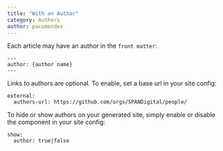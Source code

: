 ```yaml
---
title: "With an Author"
category: Authors
author: pacomendes
---
```


Each article may have an author in the `front matter`:
```
---
author: {author name}
---
```

Links to authors are optional. To enable, set a base url in your site config:

```
external:
  authors-url: https://github.com/orgs/SPANDigital/people/
```

To hide or show authors on your generated site, 
simply enable or disable the component in your site config:

```
show:
  author: true|false
```